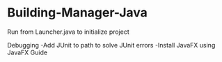 # Building-Manager-Java

Run from Launcher.java to initialize project

Debugging
-Add JUnit to path to solve JUnit errors
-Install JavaFX using JavaFX Guide
